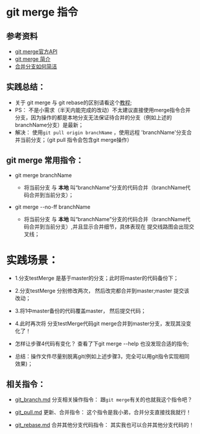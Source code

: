 # git merge 指令

## 参考资料
* [git merge官方API](https://git-scm.com/docs/git-merge)
* [git merge 简介](http://blog.csdn.net/hudashi/article/details/7664382)
* [合并分支如何简洁](http://hungyuhei.github.io/2012/08/07/better-git-commit-graph-using-pull---rebase-and-merge---no-ff.html)

## 实践总结：
* 关于 git merge 与 git rebase的区别请看这个[教程](http://backlogtool.com/git-guide/cn/stepup/stepup1_4.html);
* PS： 不是小需求（半天内能完成的改动）不太建议直接使用merge指令合并分支，因为操作的都是本地分支无法保证待合并的分支（例如上述的branchName分支）是最新；
* 解决： 使用`git pull origin branchName` ，使用远程 'branchName'分支合并当前分支；（git pull 指令会包含git merge操作）

## git merge 常用指令：
* git merge branchName
	* 将当前分支 与 **本地** 叫“branchName”分支的代码合并（branchName代码合并到当前分支）；

* git merge --no-ff branchName
	* 将当前分支 与 **本地** 叫“branchName”分支的代码合并（branchName代码合并到当前分支）,并且显示合并细节，具体表现在 提交线路图会出现交叉线；

# 实践场景：
* 1.分支testMerge 是基于master的分支；此时将master的代码备份下；
* 2.分支testMerge 分别修改两次， 然后改完都合并到master;master 提交该改动；
* 3.将1中master备份的代码覆盖master， 然后提交代码；
* 4.此时再次将 分支testMerge代码git merge合并到master分支，发现其没变化了！

* 怎样让步骤4代码有变化？ 查看了下git merge --help 也没发现合适的指令;
* 总结：操作文件尽量别脱离git(例如上述步骤3，完全可以用git指令实现相同效果)；

## 相关指令：
* [git_branch.md](https://github.com/wteam-xq/testGit/blob/master/learn_log/git_branch.md)   分支相关操作指令： 跟`git merge`有关的也就我这个指令吧？

* [git_pull.md](https://github.com/wteam-xq/testGit/blob/master/learn_log/git_pull.md) 更新、合并指令： 这个指令是我小弟，合并分支直接找我就行！

* [git_rebase.md](https://github.com/wteam-xq/testGit/blob/master/learn_log/git_rebase.md) 合并其他分支代码指令： 其实我也可以合并其他分支代码的！
